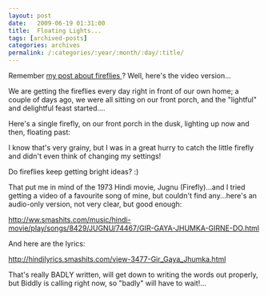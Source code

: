 ```yaml
---
layout: post
date:	2009-06-19 01:31:00
title:  Floating Lights...
tags: [archived-posts]
categories: archives
permalink: /:categories/:year/:month/:day/:title/
---
```

Remember <a href="http://deponti.livejournal.com/545509.html"> my post about fireflies </a>? Well, here's the video version...

We are getting the fireflies every day right in front of our own home; a couple of days ago, we were all sitting on our front porch, and the "lightful" and delightful feast started....



<lj-embed id="62"/>


Here's a single firefly, on our front porch in the dusk, lighting up now and then, floating past:


<lj-embed id="63"/>


I know that's very grainy, but I was in a great hurry to catch the little firefly and didn't even think of changing my settings!

Do fireflies keep getting bright ideas? :)

That put me in mind of the 1973 Hindi movie, Jugnu (Firefly)...and I tried getting a video of a favourite song of mine, but couldn't find any...here's an audio-only version, not very clear, but good enough:

http://ww.smashits.com/music/hindi-movie/play/songs/8429/JUGNU/74467/GIR-GAYA-JHUMKA-GIRNE-DO.html


And here are the lyrics:

http://hindilyrics.smashits.com/view-3477-Gir_Gaya_Jhumka.html

That's really BADLY written, will get down to writing the words out properly, but Biddly is calling right now, so "badly" will have to wait!...
